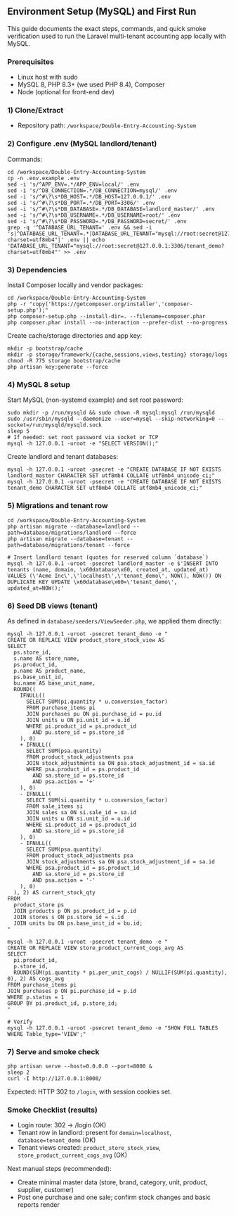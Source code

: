 ## Environment Setup (MySQL) and First Run

This guide documents the exact steps, commands, and quick smoke verification used to run the Laravel multi-tenant accounting app locally with MySQL.

### Prerequisites

- Linux host with sudo
- MySQL 8, PHP 8.3+ (we used PHP 8.4), Composer
- Node (optional for front-end dev)

### 1) Clone/Extract

- Repository path: `/workspace/Double-Entry-Accounting-System`

### 2) Configure .env (MySQL landlord/tenant)

Commands:

```
cd /workspace/Double-Entry-Accounting-System
cp -n .env.example .env
sed -i 's/^APP_ENV=.*/APP_ENV=local/' .env
sed -i 's/^DB_CONNECTION=.*/DB_CONNECTION=mysql/' .env
sed -i 's/^#\?\s*DB_HOST=.*/DB_HOST=127.0.0.1/' .env
sed -i 's/^#\?\s*DB_PORT=.*/DB_PORT=3306/' .env
sed -i 's/^#\?\s*DB_DATABASE=.*/DB_DATABASE=landlord_master/' .env
sed -i 's/^#\?\s*DB_USERNAME=.*/DB_USERNAME=root/' .env
sed -i 's/^#\?\s*DB_PASSWORD=.*/DB_PASSWORD=secret/' .env
grep -q '^DATABASE_URL_TENANT=' .env && sed -i 's|^DATABASE_URL_TENANT=.*|DATABASE_URL_TENANT="mysql://root:secret@127.0.0.1:3306/tenant_demo?charset=utf8mb4"|' .env || echo 'DATABASE_URL_TENANT="mysql://root:secret@127.0.0.1:3306/tenant_demo?charset=utf8mb4"' >> .env
```

### 3) Dependencies

Install Composer locally and vendor packages:

```
cd /workspace/Double-Entry-Accounting-System
php -r "copy('https://getcomposer.org/installer','composer-setup.php');"
php composer-setup.php --install-dir=. --filename=composer.phar
php composer.phar install --no-interaction --prefer-dist --no-progress
```

Create cache/storage directories and app key:

```
mkdir -p bootstrap/cache
mkdir -p storage/framework/{cache,sessions,views,testing} storage/logs
chmod -R 775 storage bootstrap/cache
php artisan key:generate --force
```

### 4) MySQL 8 setup

Start MySQL (non-systemd example) and set root password:

```
sudo mkdir -p /run/mysqld && sudo chown -R mysql:mysql /run/mysqld
sudo /usr/sbin/mysqld --daemonize --user=mysql --skip-networking=0 --socket=/run/mysqld/mysqld.sock
sleep 5
# If needed: set root password via socket or TCP
mysql -h 127.0.0.1 -uroot -e "SELECT VERSION();"
```

Create landlord and tenant databases:

```
mysql -h 127.0.0.1 -uroot -psecret -e "CREATE DATABASE IF NOT EXISTS landlord_master CHARACTER SET utf8mb4 COLLATE utf8mb4_unicode_ci;"
mysql -h 127.0.0.1 -uroot -psecret -e "CREATE DATABASE IF NOT EXISTS tenant_demo CHARACTER SET utf8mb4 COLLATE utf8mb4_unicode_ci;"
```

### 5) Migrations and tenant row

```
cd /workspace/Double-Entry-Accounting-System
php artisan migrate --database=landlord --path=database/migrations/landlord --force
php artisan migrate --database=tenant --path=database/migrations/tenant --force

# Insert landlord tenant (quotes for reserved column `database`)
mysql -h 127.0.0.1 -uroot -psecret landlord_master -e $'INSERT INTO tenants (name, domain, \x60database\x60, created_at, updated_at) VALUES (\'Acme Inc\',\'localhost\',\'tenant_demo\', NOW(), NOW()) ON DUPLICATE KEY UPDATE \x60database\x60=\'tenant_demo\', updated_at=NOW();'
```

### 6) Seed DB views (tenant)

As defined in `database/seeders/ViewSeeder.php`, we applied them directly:

```
mysql -h 127.0.0.1 -uroot -psecret tenant_demo -e "
CREATE OR REPLACE VIEW product_store_stock_view AS
SELECT
  ps.store_id,
  s.name AS store_name,
  ps.product_id,
  p.name AS product_name,
  ps.base_unit_id,
  bu.name AS base_unit_name,
  ROUND((
    IFNULL((
      SELECT SUM(pi.quantity * u.conversion_factor)
      FROM purchase_items pi
      JOIN purchases pu ON pi.purchase_id = pu.id
      JOIN units u ON pi.unit_id = u.id
      WHERE pi.product_id = ps.product_id
        AND pu.store_id = ps.store_id
    ), 0)
    + IFNULL((
      SELECT SUM(psa.quantity)
      FROM product_stock_adjustments psa
      JOIN stock_adjustments sa ON psa.stock_adjustment_id = sa.id
      WHERE psa.product_id = ps.product_id
        AND sa.store_id = ps.store_id
        AND psa.action = '+'
    ), 0)
    - IFNULL((
      SELECT SUM(si.quantity * u.conversion_factor)
      FROM sale_items si
      JOIN sales sa ON si.sale_id = sa.id
      JOIN units u ON si.unit_id = u.id
      WHERE si.product_id = ps.product_id
        AND sa.store_id = ps.store_id
    ), 0)
    - IFNULL((
      SELECT SUM(psa.quantity)
      FROM product_stock_adjustments psa
      JOIN stock_adjustments sa ON psa.stock_adjustment_id = sa.id
      WHERE psa.product_id = ps.product_id
        AND sa.store_id = ps.store_id
        AND psa.action = '-'
    ), 0)
  ), 2) AS current_stock_qty
FROM
  product_store ps
  JOIN products p ON ps.product_id = p.id
  JOIN stores s ON ps.store_id = s.id
  JOIN units bu ON ps.base_unit_id = bu.id;
"

mysql -h 127.0.0.1 -uroot -psecret tenant_demo -e "
CREATE OR REPLACE VIEW store_product_current_cogs_avg AS
SELECT 
  pi.product_id,
  p.store_id,
  ROUND(SUM(pi.quantity * pi.per_unit_cogs) / NULLIF(SUM(pi.quantity), 0), 2) AS cogs_avg
FROM purchase_items pi
JOIN purchases p ON pi.purchase_id = p.id
WHERE p.status = 1
GROUP BY pi.product_id, p.store_id;
"

# Verify
mysql -h 127.0.0.1 -uroot -psecret tenant_demo -e "SHOW FULL TABLES WHERE Table_type='VIEW';"
```

### 7) Serve and smoke check

```
php artisan serve --host=0.0.0.0 --port=8000 &
sleep 2
curl -I http://127.0.0.1:8000/
```

Expected: HTTP 302 to `/login`, with session cookies set.

### Smoke Checklist (results)

- Login route: 302 → /login (OK)
- Tenant row in landlord: present for `domain=localhost`, `database=tenant_demo` (OK)
- Tenant views created: `product_store_stock_view`, `store_product_current_cogs_avg` (OK)

Next manual steps (recommended):
- Create minimal master data (store, brand, category, unit, product, supplier, customer)
- Post one purchase and one sale; confirm stock changes and basic reports render

